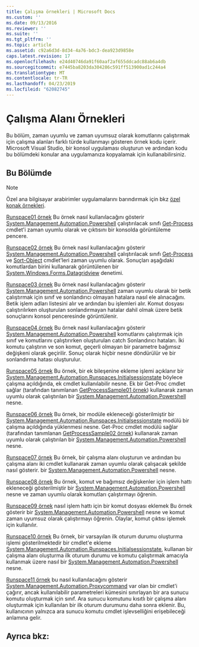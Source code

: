 ```yaml
---
title: Çalışma örnekleri | Microsoft Docs
ms.custom: ''
ms.date: 09/13/2016
ms.reviewer: ''
ms.suite: ''
ms.tgt_pltfrm: ''
ms.topic: article
ms.assetid: c92a6d3d-8d34-4a76-bdc3-dea923d9858e
caps.latest.revision: 17
ms.openlocfilehash: e24d40746da91f60aaf2af655ddcadc88ab6a4db
ms.sourcegitcommit: e7445ba8203da304286c591ff513900ad1c244a4
ms.translationtype: MT
ms.contentlocale: tr-TR
ms.lasthandoff: 04/23/2019
ms.locfileid: "62082745"
---
```

# <a name="runspace-samples"></a>Çalışma Alanı Örnekleri

Bu bölüm, zaman uyumlu ve zaman uyumsuz olarak komutlarını çalıştırmak için çalışma alanları farklı türde kullanmayı gösteren örnek kodu içerir. Microsoft Visual Studio, bir konsol uygulaması oluşturun ve ardından kodu bu bölümdeki konular ana uygulamanıza kopyalamak için kullanabilirsiniz.

## <a name="in-this-section"></a>Bu Bölümde

> [!NOTE]
> Özel ana bilgisayar arabirimler uygulamalarını barındırmak için bkz [özel konak örnekleri](./custom-host-samples.md).

 [Runspace01 örnek](./runspace01-sample.md) Bu örnek nasıl kullanılacağını gösterir [System.Management.Automation.Powershell](/dotnet/api/system.management.automation.powershell) çalıştırılacak sınıfı [Get-Process](/powershell/module/Microsoft.PowerShell.Management/Get-Process) cmdlet'i zaman uyumlu olarak ve çıktısını bir konsolda görüntüleme pencere.

 [Runspace02 örnek](./runspace02-sample.md) Bu örnek nasıl kullanılacağını gösterir [System.Management.Automation.Powershell](/dotnet/api/system.management.automation.powershell) çalıştırılacak sınıfı [Get-Process](/powershell/module/Microsoft.PowerShell.Management/Get-Process) ve [Sort-Object](/powershell/module/Microsoft.PowerShell.Utility/Sort-Object) cmdlet'leri zaman uyumlu olarak. Sonuçları aşağıdaki komutlardan birini kullanarak görüntülenen bir [System.Windows.Forms.Datagridview](/dotnet/api/System.Windows.Forms.DataGridView) denetimi.

 [Runspace03 örnek](./runspace03-sample.md) Bu örnek nasıl kullanılacağını gösterir [System.Management.Automation.Powershell](/dotnet/api/system.management.automation.powershell) zaman uyumlu olarak bir betik çalıştırmak için sınıf ve sonlandırıcı olmayan hatalara nasıl ele alınacağını. Betik işlem adları listesini alır ve ardından bu işlemleri alır. Komut dosyası çalıştırılırken oluşturulan sonlandırmayan hatalar dahil olmak üzere betik sonuçlarını konsol penceresinde görüntülenir.

 [Runspace04 örnek](./runspace04-sample.md) Bu örnek nasıl kullanılacağını gösterir [System.Management.Automation.Powershell](/dotnet/api/system.management.automation.powershell) komutlarını çalıştırmak için sınıf ve komutlarını çalıştırırken oluşturulan catch Sonlandırıcı hataları. İki komutu çalıştırın ve son komut, geçerli olmayan bir parametre bağımsız değişkeni olarak geçirilir. Sonuç olarak hiçbir nesne döndürülür ve bir sonlandırma hatası oluşturulur.

 [Runspace05 örnek](./runspace05-sample.md) Bu örnek, bir ek bileşenine ekleme işlemi açıklanır bir [System.Management.Automation.Runspaces.Initialsessionstate](/dotnet/api/System.Management.Automation.Runspaces.InitialSessionState) böylece çalışma açıldığında, ek cmdlet kullanılabilir nesne. Ek bir Get-Proc cmdlet sağlar (tarafından tanımlanan [GetProcessSample01 örnek](../cmdlet/getprocesssample01-sample.md)) kullanarak zaman uyumlu olarak çalıştırılan bir [System.Management.Automation.Powershell](/dotnet/api/system.management.automation.powershell) nesne.

 [Runspace06 örnek](./runspace06-sample.md) Bu örnek, bir modüle ekleneceği gösterilmiştir bir [System.Management.Automation.Runspaces.Initialsessionstate](/dotnet/api/System.Management.Automation.Runspaces.InitialSessionState) modülü bir çalışma açıldığında yüklenmesi nesne. Get-Proc cmdlet modülü sağlar (tarafından tanımlanan [GetProcessSample02 örnek](../cmdlet/getprocesssample02-sample.md)) kullanarak zaman uyumlu olarak çalıştırılan bir [System.Management.Automation.Powershell](/dotnet/api/system.management.automation.powershell) nesne.

 [Runspace07 örnek](./runspace07-sample.md) Bu örnek, bir çalışma alanı oluşturun ve ardından bu çalışma alanı iki cmdlet kullanarak zaman uyumlu olarak çalışacak şekilde nasıl gösterir. bir [System.Management.Automation.Powershell](/dotnet/api/system.management.automation.powershell) nesne.

 [Runspace08 örnek](./runspace08-sample.md) Bu örnek, komut ve bağımsız değişkenler için işlem hattı ekleneceği gösterilmiştir bir [System.Management.Automation.Powershell](/dotnet/api/system.management.automation.powershell) nesne ve zaman uyumlu olarak komutları çalıştırmayı öğrenin.

 [Runspace09 örnek](./runspace09-sample.md) nasıl işlem hattı için bir komut dosyası eklemek Bu örnek gösterir bir [System.Management.Automation.Powershell](/dotnet/api/system.management.automation.powershell) nesne ve komut zaman uyumsuz olarak çalıştırmayı öğrenin. Olaylar, komut çıktısı işlemek için kullanılır.

 [Runspace10 örnek](./runspace10-sample.md) Bu örnek, bir varsayılan ilk oturum durumu oluşturma işlemi gösterilmektedir bir cmdlet'e ekleme [System.Management.Automation.Runspaces.Initialsessionstate](/dotnet/api/System.Management.Automation.Runspaces.InitialSessionState), kullanan bir çalışma alanı oluşturma ilk oturum durumu ve komutu çalıştırmak amacıyla kullanmak üzere nasıl bir [System.Management.Automation.Powershell](/dotnet/api/system.management.automation.powershell) nesne.

 [Runspace11 örnek](./runspace11-sample.md) bu nasıl kullanılacağını gösterir [System.Management.Automation.Proxycommand](/dotnet/api/System.Management.Automation.ProxyCommand) var olan bir cmdlet'i çağırır, ancak kullanılabilir parametreleri kümesini sınırlayan bir ara sunucu komutu oluşturmak için sınıf. Ara sunucu komutunu kısıtlı bir çalışma alanı oluşturmak için kullanılan bir ilk oturum durumunu daha sonra eklenir. Bu, kullanıcının yalnızca ara sunucu komutu cmdlet işlevselliğini erişebileceği anlamına gelir.

## <a name="see-also"></a>Ayrıca bkz:
